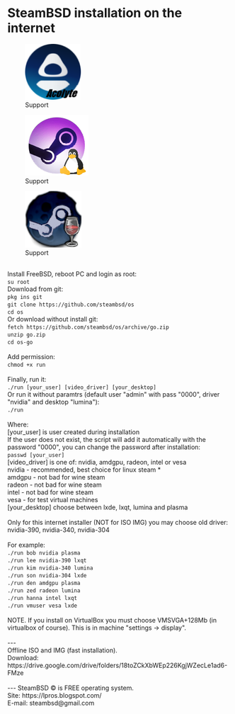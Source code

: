 <h1>SteamBSD installation on the internet </h1>
<div class="thumb">
  <figure>
    <a href="https://pypi.org/project/steam-acolyte/" target="_blank"><img src="zico-acolyte.png"></a>
    <figcaption>Support</figcaption>
  </figure><!--
  --><figure>
    <a href="https://store.steampowered.com/linux/" target="_blank"><img src="zico-linux.png"></a>
    <figcaption>Support</figcaption>
  </figure><!--
  --><figure>
    <a href="https://www.winehq.org/" target="_blank"><img src="zico-wine.png"></a>
    <figcaption>Support</figcaption>
  </figure>
</div>
<br>Install FreeBSD, reboot PC and login as root:
<br><code>su root</code>
<br>Download from git:
<br><code>pkg ins git</code>
<br><code>git clone https://github.com/steambsd/os</code>
<br><code>cd os</code>
<br>Or download without install git:
<br><code>fetch https://github.com/steambsd/os/archive/go.zip</code>
<br><code>unzip go.zip</code>
<br><code>cd os-go</code>
<br>
<br>Add permission:
<br><code>chmod +x run</code>
<br> 
<br>Finally, run it:
<br><code>./run [your_user] [video_driver] [your_desktop]</code>
<br>Or run it without paramtrs (default user "admin" with pass "0000", driver "nvidia" and desktop "lumina"):
<br><code>./run</code>
<br>
<br>Where:
<br>[your_user] is user created during installation 
<br>If the user does not exist, the script will add it automatically with the password "0000", you can change the password after installation:
<br><code>passwd [your_user]</code>
<br>[video_driver] is one of: nvidia, amdgpu, radeon, intel or vesa
<br>nvidia - recommended, best choice for linux steam *
<br>amdgpu - not bad for wine steam
<br>radeon - not bad for wine steam
<br>intel - not bad for wine steam
<br>vesa - for test virtual machines
<br>[your_desktop] choose between lxde, lxqt, lumina and plasma
<br>
<br>Only for this internet installer (NOT for ISO IMG) you may choose old driver: nvidia-390, nvidia-340, nvidia-304
<br>
<br>For example:
<br><code>./run bob nvidia plasma </code>
<br><code>./run lee nvidia-390 lxqt </code>
<br><code>./run kim nvidia-340 lumina</code>
<br><code>./run son nvidia-304 lxde</code>
<br><code>./run den amdgpu plasma</code>
<br><code>./run zed radeon lumina</code>
<br><code>./run hanna intel lxqt</code>
<br><code>./run vmuser vesa lxde</code>
<br>
<br>NOTE. If you install on VirtualBox you must choose VMSVGA+128Mb (in virtualbox of course). This is in machine "settings -> display".
<br> 
<br>---
<br>Offline ISO and IMG (fast installation).
<br>Download: https://drive.google.com/drive/folders/18toZCkXbWEp226KgjWZecLe1ad6-FMze
<br> 
<br>--- SteamBSD © is FREE operating system.
<br>Site: https://lpros.blogspot.com/
<br>E-mail: steambsd@gmail.com
